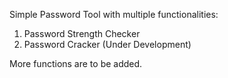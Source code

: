 Simple Password Tool with multiple functionalities:
  1. Password Strength Checker
  2. Password Cracker (Under Development)

More functions are to be added.
